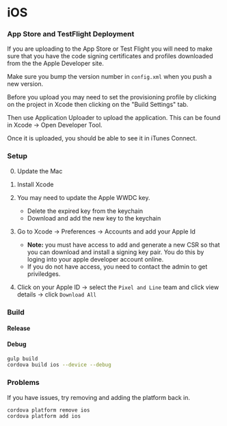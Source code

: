 # iOS

### App Store and TestFlight Deployment

If you are uploading to the App Store or Test Flight you will need to make sure that you have the code signing certificates and profiles downloaded
from the the Apple Developer site.

Make sure you bump the version number in `config.xml` when you push a new version.

Before you upload you may need to set the provisioning profile by clicking on the project in Xcode then clicking on the "Build Settings" tab.

Then use Application Uploader to upload the application.  This can be found in Xcode -> Open Developer Tool.

Once it is uploaded, you should be able to see it in iTunes Connect.

### Setup

0. Update the Mac
1. Install Xcode
2. You may need to update the Apple WWDC key.
   * Delete the expired key from the keychain
   * Download and add the new key to the keychain
3. Go to Xcode -> Preferences -> Accounts and add your Apple Id
    * **Note:** you must have access to add and generate a new CSR so that you can download and install a signing key pair.
    You do this by loging into your apple developer account online.
    * If you do not have access, you need to contact the admin to get priviledges.

4. Click on your Apple ID -> select the `Pixel and Line` team and click view details -> click `Download All`


### Build

#### Release

#### Debug

```bash
gulp build
cordova build ios --device --debug
```


### Problems

If you have issues, try removing and adding the platform back in.

```bash
cordova platform remove ios
cordova platform add ios
```
